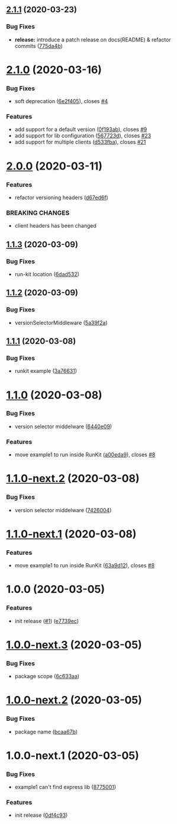 ## [2.1.1](https://github.com/swvl/express-versioned-route/compare/v2.1.0...v2.1.1) (2020-03-23)


### Bug Fixes

* **release:** introduce a patch release on docs(README) & refactor commits ([775da4b](https://github.com/swvl/express-versioned-route/commit/775da4beb989116cde50e53cad80016f32cd4112))

# [2.1.0](https://github.com/swvl/express-versioned-route/compare/v2.0.0...v2.1.0) (2020-03-16)


### Bug Fixes

* soft deprecation ([6e2f405](https://github.com/swvl/express-versioned-route/commit/6e2f40592021205692972ad936057b423f7d2ffe)), closes [#4](https://github.com/swvl/express-versioned-route/issues/4)


### Features

* add support for a default version ([0f193ab](https://github.com/swvl/express-versioned-route/commit/0f193ab4add6b678f637c1792457a099edea5597)), closes [#9](https://github.com/swvl/express-versioned-route/issues/9)
* add support for lib configuration ([567723d](https://github.com/swvl/express-versioned-route/commit/567723deadd19ce58655222fdf470f695bbfa14f)), closes [#23](https://github.com/swvl/express-versioned-route/issues/23)
* add support for multiple clients ([d533fba](https://github.com/swvl/express-versioned-route/commit/d533fba7b001ac7b7e317f79f8a6278c37c0f268)), closes [#21](https://github.com/swvl/express-versioned-route/issues/21)

# [2.0.0](https://github.com/swvl/express-versioned-route/compare/v1.1.3...v2.0.0) (2020-03-11)


### Features

* refactor versioning headers ([d67ed6f](https://github.com/swvl/express-versioned-route/commit/d67ed6f4a1463cac7f85da5a7f58adbd68b1083a))


### BREAKING CHANGES

* client headers has been changed

## [1.1.3](https://github.com/swvl/express-versioned-route/compare/v1.1.2...v1.1.3) (2020-03-09)


### Bug Fixes

* run-kit location ([6dad532](https://github.com/swvl/express-versioned-route/commit/6dad532032477c89f432770222ec2d6b4ed25747))

## [1.1.2](https://github.com/swvl/express-versioned-route/compare/v1.1.1...v1.1.2) (2020-03-09)


### Bug Fixes

* versionSelectorMiddleware ([5a39f2a](https://github.com/swvl/express-versioned-route/commit/5a39f2aba94ba2b5cb6e94e5b73978c8c642cabb))

## [1.1.1](https://github.com/swvl/express-versioned-route/compare/v1.1.0...v1.1.1) (2020-03-08)


### Bug Fixes

* runkit example ([3a76631](https://github.com/swvl/express-versioned-route/commit/3a7663138c5603e15fa5c1c4c3d464e192ee17d3))

# [1.1.0](https://github.com/swvl/express-versioned-route/compare/v1.0.0...v1.1.0) (2020-03-08)


### Bug Fixes

* version selector middelware ([6440e09](https://github.com/swvl/express-versioned-route/commit/6440e0969b903138698462c374d0b8ca77322658))


### Features

* move example1 to run inside RunKit ([a00eda9](https://github.com/swvl/express-versioned-route/commit/a00eda979b2dac1f4a40479acf3aef1bf006ee87)), closes [#8](https://github.com/swvl/express-versioned-route/issues/8)

# [1.1.0-next.2](https://github.com/swvl/express-versioned-route/compare/v1.1.0-next.1...v1.1.0-next.2) (2020-03-08)


### Bug Fixes

* version selector middelware ([7426004](https://github.com/swvl/express-versioned-route/commit/7426004f3d6860f5dea501b98fe5dcb59fbb0a1d))

# [1.1.0-next.1](https://github.com/swvl/express-versioned-route/compare/v1.0.0...v1.1.0-next.1) (2020-03-08)


### Features

* move example1 to run inside RunKit ([63a9d12](https://github.com/swvl/express-versioned-route/commit/63a9d12e27071a9cc85fcd04c3faa1b1b4c85530)), closes [#8](https://github.com/swvl/express-versioned-route/issues/8)

# 1.0.0 (2020-03-05)


### Features

* init release ([#1](https://github.com/swvl/express-versioned-route/issues/1)) ([e7739ec](https://github.com/swvl/express-versioned-route/commit/e7739ece9f1f6eac5384bbf13f483872ec59d71c))

# [1.0.0-next.3](https://github.com/swvl/express-versioned-route/compare/v1.0.0-next.2...v1.0.0-next.3) (2020-03-05)


### Bug Fixes

* package scope ([6c633aa](https://github.com/swvl/express-versioned-route/commit/6c633aa5046239078cffd85f20234b895b5e0366))

# [1.0.0-next.2](https://github.com/swvl/express-versioned-route/compare/v1.0.0-next.1...v1.0.0-next.2) (2020-03-05)


### Bug Fixes

* package name ([bcaa67b](https://github.com/swvl/express-versioned-route/commit/bcaa67b2d3f1f8445f20435f952be262e806edea))

# 1.0.0-next.1 (2020-03-05)


### Bug Fixes

* example1 can't find express lib ([8775001](https://github.com/swvl/express-versioned-route/commit/8775001e99908a3cb2db63de99a53843e668508c))


### Features

* init release ([0df4c93](https://github.com/swvl/express-versioned-route/commit/0df4c936ce6c1b1ef3fb90779cf97c6c42643906))
